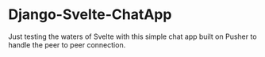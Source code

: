 # Django-Svelte-ChatApp
Just testing the waters of Svelte with this simple chat app built on Pusher to handle the peer to peer connection.
